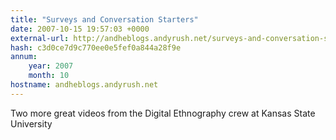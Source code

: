 ```yaml
---
title: "Surveys and Conversation Starters"
date: 2007-10-15 19:57:03 +0000
external-url: http://andheblogs.andyrush.net/surveys-and-conversation-starters/
hash: c3d0ce7d9c770ee0e5fef0a844a28f9e
annum:
    year: 2007
    month: 10
hostname: andheblogs.andyrush.net
---
```


Two more great videos from the Digital Ethnography crew at Kansas State University
